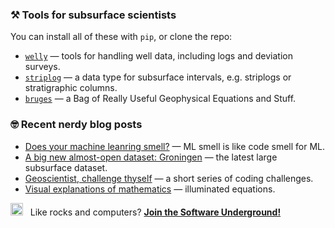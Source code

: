### :hammer_and_pick: Tools for subsurface scientists

You can install all of these with `pip`, or clone the repo:

- [`welly`](https://github.com/agile-geoscience/welly) &mdash; tools for handling well data, including logs and deviation surveys.
- [`striplog`](https://github.com/agile-geoscience/striplog) &mdash; a data type for subsurface intervals, e.g. striplogs or stratigraphic columns.
- [`bruges`](https://github.com/agile-geoscience/bruges) &mdash; a Bag of Really Useful Geophysical Equations and Stuff.

### :nerd_face: Recent nerdy blog posts

- [Does your machine leanring smell?](https://agilescientific.com/blog/2020/12/15/does-your-machine-learning-smell) &mdash; ML smell is like code smell for ML.
- [A big new almost-open dataset: Groningen](https://agilescientific.com/blog/2020/12/7/big-new-almost-open-data) &mdash; the latest large subsurface dataset.
- [Geoscientist, challenge thyself](https://agilescientific.com/blog/2020/4/16/geoscientist-challenge-thyself) &mdash; a short series of coding challenges.
- [Visual explanations of mathematics](https://agilescientific.com/blog/2020/2/25/visual-explanations-of-mathematics) &mdash; illuminated equations.

<img src="https://pbs.twimg.com/profile_images/834827464257986561/Fc_gr7Pk_400x400.jpg" width=20px /> &nbsp; Like rocks and computers? [**Join the Software Underground!**](https://softwareunderground.org/slack)
